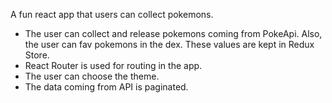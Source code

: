 
A fun react app that users can collect pokemons.
* The user can collect and release pokemons coming from PokeApi. Also, the user can fav pokemons in the dex. These values are kept in Redux Store.
* React Router is used for routing in the app.
* The user can choose the theme. 
* The data coming from API is paginated.

